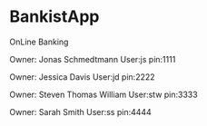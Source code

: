 # BankistApp
OnLine Banking



Owner: Jonas Schmedtmann
User:js
pin:1111

Owner: Jessica Davis
User:jd
pin:2222


Owner: Steven Thomas William
User:stw
pin:3333

Owner: Sarah Smith
User:ss
pin:4444
